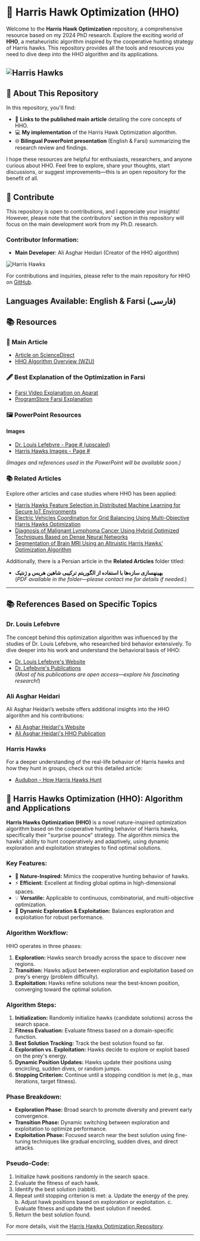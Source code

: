 # 🦅 Harris Hawk Optimization (HHO)

Welcome to the **Harris Hawk Optimization** repository, a comprehensive resource based on my 2024 PhD research. Explore the exciting world of **HHO**, a metaheuristic algorithm inspired by the cooperative hunting strategy of Harris hawks. This repository provides all the tools and resources you need to dive deep into the HHO algorithm and its applications.

![Harris Hawks](Images/HerisHawk.jpg)
---

## 🚀 About This Repository

In this repository, you'll find:

- 📄 **Links to the published main article** detailing the core concepts of HHO.
- 💻 **My implementation** of the Harris Hawk Optimization algorithm.
- 🌐 **Bilingual PowerPoint presentation** (English & Farsi) summarizing the research review and findings.

I hope these resources are helpful for enthusiasts, researchers, and anyone curious about HHO. Feel free to explore, share your thoughts, start discussions, or suggest improvements—this is an open repository for the benefit of all.

## 💬 Contribute

This repository is open to contributions, and I appreciate your insights! However, please note that the contributors' section in this repository will focus on the main development work from my Ph.D. research.

### Contributor Information:
- **Main Developer**: Ali Asghar Heidari (Creator of the HHO algorithm)

![Harris Hawks](Images/AliAsgharHeidari.jpg)

For contributions and inquiries, please refer to the main repository for HHO on [GitHub](https://github.com/aliasgharheidaricom/Harris-Hawks-Optimization-Algorithm-and-Applications).

**Languages Available**: English & Farsi (فارسی)
---

## 📚 Resources

### 🌟 Main Article
- [Article on ScienceDirect](https://www.sciencedirect.com/science/article/abs/pii/S0167739X18313530?via%3Dihub)
- [HHO Algorithm Overview (WZU)](https://mdm.wzu.edu.cn/HHO.html)

### 🖋 Best Explanation of the Optimization in Farsi
- [Farsi Video Explanation on Aparat](https://www.aparat.com/v/d175a8n)
- [ProgramStore Farsi Explanation](https://programstore.ir/%D8%A7%D9%84%DA%AF%D9%88%D8%B1%DB%8C%D8%AA%D9%85-%D8%B4%D8%A7%D9%87%DB%8C%D9%86-%D9%87%D8%B1%DB%8C%D8%B3/)

### 🖼 PowerPoint Resources
#### Images
- [Dr. Louis Lefebvre - Page # (upscaled)](https://biology.mcgill.ca/faculty/lefebvre/index.html)
- [Harris Hawks Images - Page #](https://www.audubon.org/news/better-know-bird-how-harriss-hawks-hunt-wolves-bring-down-prey)

*(Images and references used in the PowerPoint will be available soon.)*

### 📚 Related Articles
Explore other articles and case studies where HHO has been applied:

- [Harris Hawks Feature Selection in Distributed Machine Learning for Secure IoT Environments](https://paperswithcode.com/paper/harris-hawks-feature-selection-in-distributed)
- [Electric Vehicles Coordination for Grid Balancing Using Multi-Objective Harris Hawks Optimization](https://paperswithcode.com/paper/electric-vehicles-coordination-for-grid)
- [Diagnosis of Malignant Lymphoma Cancer Using Hybrid Optimized Techniques Based on Dense Neural Networks](https://paperswithcode.com/paper/diagnosis-of-malignant-lymphoma-cancer-using)
- [Segmentation of Brain MRI Using an Altruistic Harris Hawks' Optimization Algorithm](https://paperswithcode.com/paper/segmentation-of-brain-mri-using-an-altruistic)

Additionally, there is a Persian article in the **Related Articles** folder titled:

- **بهینهسازی سازه‌ها با استفاده از الگوریتم ترکیبی شاهین هریس و ژنتیک**  
(*PDF available in the folder—please contact me for details if needed.*)

---

## 📚 References Based on Specific Topics

### Dr. Louis Lefebvre
The concept behind this optimization algorithm was influenced by the studies of Dr. Louis Lefebvre, who researched bird behavior extensively. To dive deeper into his work and understand the behavioral basis of HHO:

- [Dr. Louis Lefebvre's Website](https://biology.mcgill.ca/faculty/lefebvre/)
- [Dr. Lefebvre's Publications](https://biology.mcgill.ca/faculty/lefebvre/publications.html)  
(*Most of his publications are open access—explore his fascinating research!*)

### Ali Asghar Heidari
Ali Asghar Heidari’s website offers additional insights into the HHO algorithm and his contributions:

- [Ali Asghar Heidari's Website](https://aliasgharheidari.com/)
- [Ali Asghar Heidari's HHO Publication](https://biology.mcgill.ca/faculty/lefebvre/publications.html)

### Harris Hawks
For a deeper understanding of the real-life behavior of Harris hawks and how they hunt in groups, check out this detailed article:

- [Audubon - How Harris Hawks Hunt](https://www.audubon.org/news/better-know-bird-how-harriss-hawks-hunt-wolves-bring-down-prey)

## 🦅 Harris Hawks Optimization (HHO): Algorithm and Applications

**Harris Hawks Optimization (HHO)** is a novel nature-inspired optimization algorithm based on the cooperative hunting behavior of Harris hawks, specifically their "surprise pounce" strategy. The algorithm mimics the hawks’ ability to hunt cooperatively and adaptively, using dynamic exploration and exploitation strategies to find optimal solutions.

### Key Features:
- 🦅 **Nature-Inspired:** Mimics the cooperative hunting behavior of hawks.
- ⚡ **Efficient:** Excellent at finding global optima in high-dimensional spaces.
- 💡 **Versatile:** Applicable to continuous, combinatorial, and multi-objective optimization.
- 🔄 **Dynamic Exploration & Exploitation:** Balances exploration and exploitation for robust performance.

### Algorithm Workflow:
HHO operates in three phases:
1. **Exploration:** Hawks search broadly across the space to discover new regions.
2. **Transition:** Hawks adjust between exploration and exploitation based on prey's energy (problem difficulty).
3. **Exploitation:** Hawks refine solutions near the best-known position, converging toward the optimal solution.

### Algorithm Steps:
1. **Initialization:** Randomly initialize hawks (candidate solutions) across the search space.
2. **Fitness Evaluation:** Evaluate fitness based on a domain-specific function.
3. **Best Solution Tracking:** Track the best solution found so far.
4. **Exploration vs. Exploitation:** Hawks decide to explore or exploit based on the prey's energy.
5. **Dynamic Position Updates:** Hawks update their positions using encircling, sudden dives, or random jumps.
6. **Stopping Criterion:** Continue until a stopping condition is met (e.g., max iterations, target fitness).

### Phase Breakdown:
- **Exploration Phase:** Broad search to promote diversity and prevent early convergence.
- **Transition Phase:** Dynamic switching between exploration and exploitation to optimize performance.
- **Exploitation Phase:** Focused search near the best solution using fine-tuning techniques like gradual encircling, sudden dives, and direct attacks.

### Pseudo-Code:
1. Initialize hawk positions randomly in the search space.
2. Evaluate the fitness of each hawk.
3. Identify the best solution (rabbit).
4. Repeat until stopping criterion is met:
   a. Update the energy of the prey.
   b. Adjust hawk positions based on exploration or exploitation.
   c. Evaluate fitness and update the best solution if needed.
5. Return the best solution found.

For more details, visit the [Harris Hawks Optimization Repository](https://github.com/aliasgharheidaricom/Harris-Hawks-Optimization-Algorithm-and-Applications).

---
